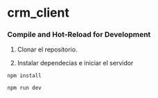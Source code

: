 # crm_client

### Compile and Hot-Reload for Development

1. Clonar el repositorio.

2. Instalar dependecias e iniciar el servidor
```
npm install

npm run dev
```

